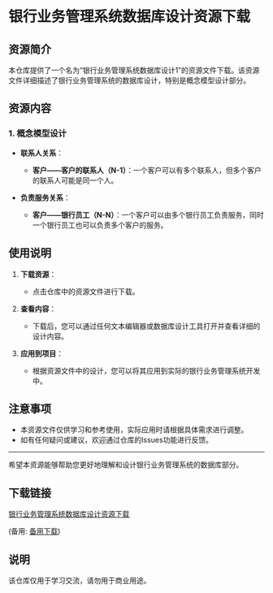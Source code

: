 # 银行业务管理系统数据库设计资源下载

## 资源简介

本仓库提供了一个名为“银行业务管理系统数据库设计1”的资源文件下载。该资源文件详细描述了银行业务管理系统的数据库设计，特别是概念模型设计部分。

## 资源内容

### 1. 概念模型设计

- **联系人关系**：
  - **客户——客户的联系人（N-1）**：一个客户可以有多个联系人，但多个客户的联系人可能是同一个人。
  
- **负责服务关系**：
  - **客户——银行员工（N-N）**：一个客户可以由多个银行员工负责服务，同时一个银行员工也可以负责多个客户的服务。

## 使用说明

1. **下载资源**：
   - 点击仓库中的资源文件进行下载。

2. **查看内容**：
   - 下载后，您可以通过任何文本编辑器或数据库设计工具打开并查看详细的设计内容。

3. **应用到项目**：
   - 根据资源文件中的设计，您可以将其应用到实际的银行业务管理系统开发中。

## 注意事项

- 本资源文件仅供学习和参考使用，实际应用时请根据具体需求进行调整。
- 如有任何疑问或建议，欢迎通过仓库的Issues功能进行反馈。

---

希望本资源能够帮助您更好地理解和设计银行业务管理系统的数据库部分。

## 下载链接
[银行业务管理系统数据库设计资源下载]() 

(备用: [备用下载](https://pan.baidu.com/s/1EJvfzG2cT1fvRi_JqVQQgw?pwd=1234))

## 说明

该仓库仅用于学习交流，请勿用于商业用途。
